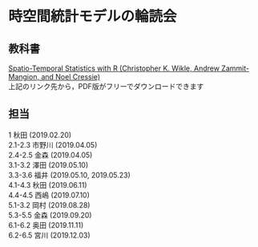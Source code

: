 # 時空間統計モデルの輪読会
## 教科書
[Spatio-Temporal Statistics with R (Christopher K. Wikle, Andrew Zammit-Mangion, and Noel Cressie)](https://spacetimewithr.org)  
上記のリンク先から，PDF版がフリーでダウンロードできます

## 担当
1 秋田 (2019.02.20)  
2.1-2.3 市野川 (2019.04.05)  
2.4-2.5 金森 (2019.04.05)  
3.1-3.2 澤田 (2019.05.10)  
3.3-3.6 福井 (2019.05.10, 2019.05.23)  
4.1-4.3 秋田 (2019.06.11)  
4.4-4.5 西嶋 (2019.07.10)  
5.1-3.2 岡村 (2019.08.28)  
5.3-5.5 金森 (2019.09.20)  
6.1-6.2 奥田 (2019.11.11)  
6.2-6.5 宮川 (2019.12.03)  
